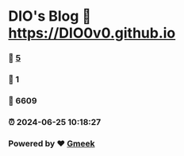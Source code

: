 # DIO's Blog :link: https://DIO0v0.github.io 
### :page_facing_up: [5](https://DIO0v0.github.io/tag.html) 
### :speech_balloon: 1 
### :hibiscus: 6609 
### :alarm_clock: 2024-06-25 10:18:27 
### Powered by :heart: [Gmeek](https://github.com/Meekdai/Gmeek)
